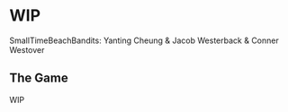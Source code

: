 # WIP

SmallTimeBeachBandits: Yanting Cheung & Jacob Westerback & Conner Westover

## The Game

WIP
